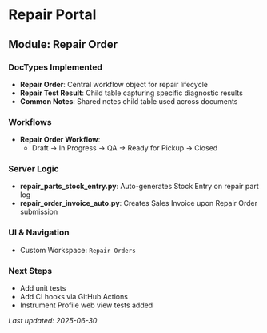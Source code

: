 # Repair Portal

## Module: Repair Order

### DocTypes Implemented
- **Repair Order**: Central workflow object for repair lifecycle
- **Repair Test Result**: Child table capturing specific diagnostic results
- **Common Notes**: Shared notes child table used across documents

### Workflows
- **Repair Order Workflow**: 
  - Draft → In Progress → QA → Ready for Pickup → Closed

### Server Logic
- **repair_parts_stock_entry.py**: Auto-generates Stock Entry on repair part log
- **repair_order_invoice_auto.py**: Creates Sales Invoice upon Repair Order submission

### UI & Navigation
- Custom Workspace: `Repair Orders`

### Next Steps
- Add unit tests
- Add CI hooks via GitHub Actions
- Instrument Profile web view tests added

*Last updated: 2025-06-30*
